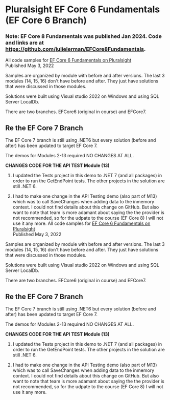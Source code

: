 # Pluralsight EF Core 6 Fundamentals  (EF Core 6 Branch)

### Note: EF Core 8 Fundamentals was published Jan 2024. Code and links are at https://github.com/julielerman/EFCore8Fundamentals. ###

All code samples for [EF Core 6 Fundamentals on Pluralsight](https://pluralsight.pxf.io/EFCore6)  
Published May 3, 2022  

Samples are organized by module with before and after versions. The last 3 modules (14, 15, 16) don't have before and after. They just have solutions that were discussed in those modules.

Solutions were built using Visual studio 2022 on Windows and using SQL Server LocalDb.

There are two branches. EFCore6 (original in course) and EFCore7.

## Re the EF Core 7 Branch ##  
The EF Core 7 branch is still using .NET6 but every solution (before and after) has been updated to target EF Core 7.

The demos for Modules 2-13 required NO CHANGES AT ALL. 

**CHANGES CODE FOR THE API TEST Module (13)**
1) I updated the Tests project in this demo to .NET 7 (and all packages) in order to run the GetEndPoint tests. The other projects in the solution are still .NET 6.

2) I had to make one change in the API Testing demo (also part of M13) which was to call SaveChanges when adding data to the inmemory context.
I could not find details about this change on GitHub. But also want to note that team is more adamant about saying the the provider is not recommended,
so for the udpate to the course (EF Core 8) I will not use it any more.
All code samples for [EF Core 6 Fundamentals on Pluralsight](https://pluralsight.pxf.io/EFCore6)  
Published May 3, 2022  

Samples are organized by module with before and after versions. The last 3 modules (14, 15, 16) don't have before and after. They just have solutions that were discussed in those modules.

Solutions were built using Visual studio 2022 on Windows and using SQL Server LocalDb.

There are two branches. EFCore6 (original in course) and EFCore7.

## Re the EF Core 7 Branch ##  
The EF Core 7 branch is still using .NET6 but every solution (before and after) has been updated to target EF Core 7.

The demos for Modules 2-13 required NO CHANGES AT ALL. 

**CHANGES CODE FOR THE API TEST Module (13)**
1) I updated the Tests project in this demo to .NET 7 (and all packages) in order to run the GetEndPoint tests. The other projects in the solution are still .NET 6.

2) I had to make one change in the API Testing demo (also part of M13) which was to call SaveChanges when adding data to the inmemory context.
I could not find details about this change on GitHub. But also want to note that team is more adamant about saying the the provider is not recommended,
so for the udpate to the course (EF Core 8) I will not use it any more.


